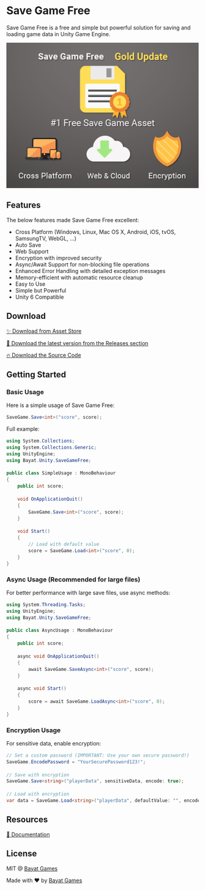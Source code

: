 # Save Game Free

Save Game Free is a free and simple but powerful solution for saving and loading game data in Unity Game Engine.

<p align="center">
	<img src="https://raw.githubusercontent.com/BayatGames/SaveGameFree/master/Assets/BayatGames/SaveGameFree/PressKit/Unity%20Package%20Key%20Images%20-%20Large-01.png" alt="Save Game Free Logo" />
</p>

## Features

The below features made Save Game Free excellent:

- Cross Platform (Windows, Linux, Mac OS X, Android, iOS, tvOS, SamsungTV, WebGL, ...)
- Auto Save
- Web Support
- Encryption with improved security
- Async/Await Support for non-blocking file operations
- Enhanced Error Handling with detailed exception messages
- Memory-efficient with automatic resource cleanup
- Easy to Use
- Simple but Powerful
- Unity 6 Compatible

## Download

[:sparkles: Download from Asset Store](https://assetstore.unity.com/packages/tools/input-management/save-game-free-gold-update-81519)

[:rocket: Download the latest version from the Releases section](https://github.com/BayatGames/SaveGameFree/releases/latest)

[:fire: Download the Source Code](https://github.com/BayatGames/SaveGameFree/archive/master.zip)

## Getting Started

### Basic Usage

Here is a simple usage of Save Game Free:

```csharp
SaveGame.Save<int>("score", score);
```

Full example:

```csharp
using System.Collections;
using System.Collections.Generic;
using UnityEngine;
using Bayat.Unity.SaveGameFree;

public class SimpleUsage : MonoBehaviour
{
    public int score;

    void OnApplicationQuit()
    {
        SaveGame.Save<int>("score", score);
    }

    void Start()
    {
        // Load with default value
        score = SaveGame.Load<int>("score", 0);
    }
}
```

### Async Usage (Recommended for large files)

For better performance with large save files, use async methods:

```csharp
using System.Threading.Tasks;
using UnityEngine;
using Bayat.Unity.SaveGameFree;

public class AsyncUsage : MonoBehaviour
{
    public int score;

    async void OnApplicationQuit()
    {
        await SaveGame.SaveAsync<int>("score", score);
    }

    async void Start()
    {
        score = await SaveGame.LoadAsync<int>("score", 0);
    }
}
```

### Encryption Usage

For sensitive data, enable encryption:

```csharp
// Set a custom password (IMPORTANT: Use your own secure password!)
SaveGame.EncodePassword = "YourSecurePassword123!";

// Save with encryption
SaveGame.Save<string>("playerData", sensitiveData, encode: true);

// Load with encryption
var data = SaveGame.Load<string>("playerData", defaultValue: "", encode: true);
```

## Resources

[:book: Documentation](http://docs.bayat.io/savegamefree)

## License

MIT @ [Bayat Games](https://github.com/BayatGames)

Made with :heart: by [Bayat Games](https://github.com/BayatGames)
